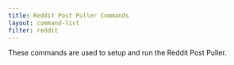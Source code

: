 ```yaml
---
title: Reddit Post Puller Commands
layout: command-list
filter: reddit
---
```


These commands are used to setup and run the Reddit Post Puller.
